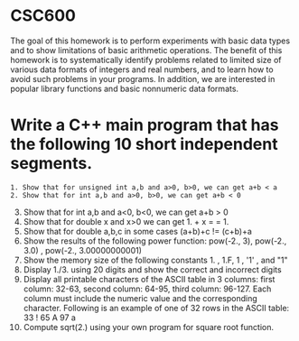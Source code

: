 # CSC600
The goal of this homework is to perform experiments with basic data types and to show limitations of basic arithmetic operations. The benefit of this homework is to systematically identify problems related to limited size of various data formats of integers and real numbers, and to learn how to avoid such problems in your programs. In addition, we are interested in popular library functions and basic nonnumeric data formats.

# Write a C++ main program that has the following 10 short independent segments.

	1. Show that for unsigned int a,b and a>0, b>0, we can get a+b < a
	2. Show that for int a,b and a>0, b>0, we can get a+b < 0
3. Show that for int a,b and a<0, b<0, we can get a+b > 0
4. Show that for double x and x>0 we can get 1. + x = = 1.
5. Show that for double a,b,c in some cases (a+b)+c != (c+b)+a
6. Show the results of the following power function:
pow(-2., 3), pow(-2., 3.0) , pow(-2., 3.00000000001)
7. Show the memory size of the following constants 1. , 1.F, 1 , '1' , and "1"
8. Display 1./3. using 20 digits and show the correct and incorrect digits
9. Display all printable characters of the ASCII table in 3 columns:
first column: 32-63, second column: 64-95, third column: 96-127. Each column must include the numeric value and the corresponding character. Following is an example of one of 32 rows in the ASCII table:
33 ! 65 A 97 a
10. Compute sqrt(2.) using your own program for square root function.

